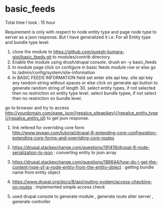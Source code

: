 # basic_feeds

Total time I took : 15 hour

Requirement is only with respect to node entity type and page node type to server as a json response. But I have generalized it i.e. For all Entity type and bundle type level. 

1. clone the module to https://github.com/suresh-kumara-gist/basic_feeds.git to modules/contrib directory.
2. Enable the module using drush/drupal console. drush en -y basic_feeds
3. In module page click on configure in basic feeds module row  or else  go to /admin/config/system/site-information
4. In BASIC FEEDS INFORMATION field set
   enter site api key. site api key any random string without spaces or else click on generate api button to generate random string of length 30.
   select entity types, if not selected then no restriction on entity type level.
   select bundle typee, if not select then no restriction on bundle level.

go to browser and try to access http://yourdomain.com/page_json/{repalce_siteapikey}/{repalce_entity_type}/{repalce_entity_id} to get json response.


1. link refered for overriding core form http://www.jaypan.com/tutorial/drupal-8-extending-core-configuration-extending-core-forms-and-overriding-core-routes
2. https://drupal.stackexchange.com/questions/191419/drupal-8-node-serialization-to-json  : converting entity to json array
3. https://drupal.stackexchange.com/questions/188644/how-do-i-get-the-content-type-of-a-node-entity-from-the-entity-object : getting bundle name from entity object
4. https://www.drupal.org/docs/8/api/routing-system/access-checking-on-routes : implemented simple access check

5. used drupal console to generate module , generate route alter server , generate controller
